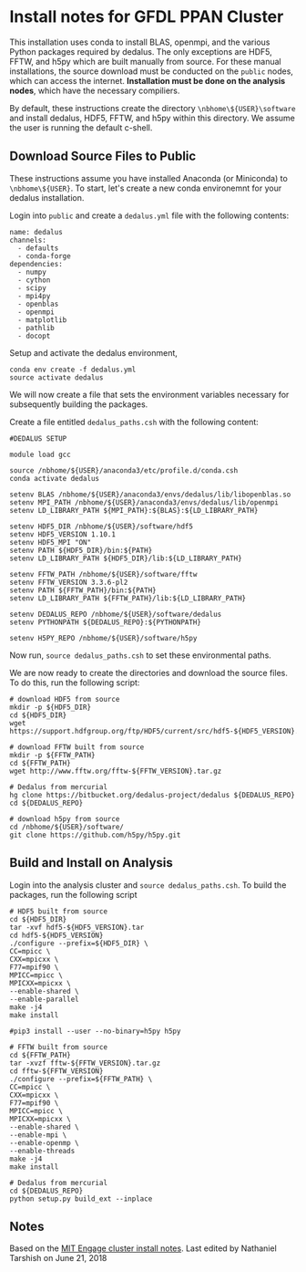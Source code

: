 Install notes for GFDL PPAN Cluster 
====================================


This installation uses conda to install BLAS, openmpi, and the various Python packages required by dedalus. The only exceptions are HDF5, FFTW, and h5py which are built manually from source. For these manual installations, the source download must be conducted on the `public` nodes, which can access the internet. **Installation must be done on the analysis nodes**, which have the necessary compiliers.

By default, these instructions create the directory ``\nbhome\${USER}\software`` and install dedalus, HDF5, FFTW, and h5py within this directory. We assume the user is running the default c-shell. 

Download Source Files to Public 
-------------------------------

These instructions assume you have installed Anaconda (or Miniconda) to ``\nbhome\${USER}``. To start, let's create a new conda environemnt for your dedalus installation. 

Login into ``public`` and create a  ``dedalus.yml`` file with the following contents:

```
name: dedalus 
channels:
  - defaults
  - conda-forge 
dependencies:
  - numpy
  - cython 
  - scipy 
  - mpi4py 
  - openblas 
  - openmpi 
  - matplotlib
  - pathlib
  - docopt
```

Setup and activate the dedalus environment, 
```
conda env create -f dedalus.yml
source activate dedalus 
```

We will now create a file that sets the environment variables necessary for subsequently building the packages.

Create a file entitled ``dedalus_paths.csh`` with the following content:
```
#DEDALUS SETUP

module load gcc

source /nbhome/${USER}/anaconda3/etc/profile.d/conda.csh
conda activate dedalus

setenv BLAS /nbhome/${USER}/anaconda3/envs/dedalus/lib/libopenblas.so
setenv MPI_PATH /nbhome/${USER}/anaconda3/envs/dedalus/lib/openmpi
setenv LD_LIBRARY_PATH ${MPI_PATH}:${BLAS}:${LD_LIBRARY_PATH}

setenv HDF5_DIR /nbhome/${USER}/software/hdf5
setenv HDF5_VERSION 1.10.1
setenv HDF5_MPI "ON"
setenv PATH ${HDF5_DIR}/bin:${PATH}
setenv LD_LIBRARY_PATH ${HDF5_DIR}/lib:${LD_LIBRARY_PATH}

setenv FFTW_PATH /nbhome/${USER}/software/fftw
setenv FFTW_VERSION 3.3.6-pl2
setenv PATH ${FFTW_PATH}/bin:${PATH}
setenv LD_LIBRARY_PATH ${FFTW_PATH}/lib:${LD_LIBRARY_PATH}

setenv DEDALUS_REPO /nbhome/${USER}/software/dedalus
setenv PYTHONPATH ${DEDALUS_REPO}:${PYTHONPATH}

setenv H5PY_REPO /nbhome/${USER}/software/h5py
```

Now run, ``source dedalus_paths.csh`` to set these environmental paths. 
 
We are now ready to create the directories and download the source files. To do this, run the following script:
 
```
# download HDF5 from source
mkdir -p ${HDF5_DIR}
cd ${HDF5_DIR}
wget https://support.hdfgroup.org/ftp/HDF5/current/src/hdf5-${HDF5_VERSION}.tar

# download FFTW built from source
mkdir -p ${FFTW_PATH}
cd ${FFTW_PATH}
wget http://www.fftw.org/fftw-${FFTW_VERSION}.tar.gz

# Dedalus from mercurial
hg clone https://bitbucket.org/dedalus-project/dedalus ${DEDALUS_REPO}
cd ${DEDALUS_REPO}

# download h5py from source
cd /nbhome/${USER}/software/
git clone https://github.com/h5py/h5py.git
```

Build and Install on Analysis
------------------------
Login into the analysis cluster and  ``source dedalus_paths.csh``. To build the packages, run the following script 

```
# HDF5 built from source
cd ${HDF5_DIR}
tar -xvf hdf5-${HDF5_VERSION}.tar
cd hdf5-${HDF5_VERSION}
./configure --prefix=${HDF5_DIR} \
CC=mpicc \
CXX=mpicxx \
F77=mpif90 \
MPICC=mpicc \
MPICXX=mpicxx \
--enable-shared \
--enable-parallel
make -j4
make install

#pip3 install --user --no-binary=h5py h5py

# FFTW built from source
cd ${FFTW_PATH}
tar -xvzf fftw-${FFTW_VERSION}.tar.gz
cd fftw-${FFTW_VERSION}
./configure --prefix=${FFTW_PATH} \
CC=mpicc \
CXX=mpicxx \
F77=mpif90 \
MPICC=mpicc \
MPICXX=mpicxx \
--enable-shared \
--enable-mpi \
--enable-openmp \
--enable-threads
make -j4
make install

# Dedalus from mercurial
cd ${DEDALUS_REPO}
python setup.py build_ext --inplace
```

Notes
-----
Based on the [MIT Engage cluster install notes](http://dedalus-project.readthedocs.io/en/latest/machines/engaging/engaging.html). Last edited by Nathaniel Tarshish on June 21, 2018 

